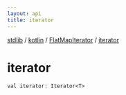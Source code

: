 ```yaml
---
layout: api
title: iterator
---
```

[stdlib](../../index.md) / [kotlin](../index.md) / [FlatMapIterator](index.md) / [iterator](iterator.md)

# iterator

```
val iterator: Iterator<T>
```
